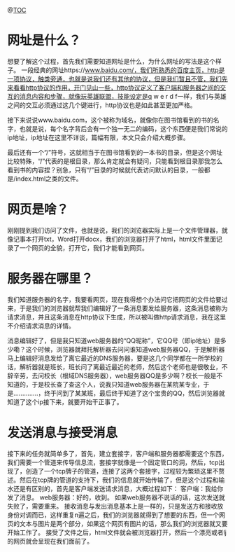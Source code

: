 ﻿@[TOC](从浏览器按下回车到出先网页，发生了什么？)

# 网址是什么？
想要了解这个过程，首先我们需要知道网址是什么，为什么网址的写法是这个样子。
一段经典的网址https://www.baidu.com/，我们所熟悉的百度主页，http是一项协议，触类旁通，也就是说我们还有其他的协议，但是我们暂且不管，我们先来看看http协议的作用，开门见山一些，http协议定义了客户端和服务器之间的交互的消息内容和步骤，就像玩英雄联盟，技能设定是q w e r d f一样，我们与英雄之间的交互必须通过这几个键进行，http协议也是如此甚至更加严格。

接下来说说www.baidu.com，这个被称为域名，就像你在图书馆看到的书的名字，也就是说，每个名字背后会有一个独一无二的编码，这个东西便是我们常说的ip地址，ip地址在这里不详谈，篇幅有限，本文只会介绍大概步骤。

最后还有一个“/”符号，这就相当于在图书馆看到的一本书的目录，但是这个网址比较特殊，“/”代表的是根目录，那么肯定就会有疑问，只能看到根目录那我怎么看到书的内容捏？别急，只有“/”目录的时候就代表访问默认的目录，一般都是/index.html之类的文件。
# 网页是啥？
刚刚提到我们访问了文件，也就是说，我们的浏览器实际上是一个文件管理器，就像记事本打开txt，Word打开docx，我们的浏览器打开了html，html文件里面记录了一个网页的全貌，打开它，我们才能看到网页。

# 服务器在哪里？
我们知道服务器的名字，我要看网页，现在我得想个办法问它把网页的文件给要过来，于是我们的浏览器就帮我们编辑好了一条消息要发给服务器，这条消息被称为请求消息，并且这条消息在http协议下生成，所以被叫做http请求消息，我在这里不介绍请求消息的详情。

消息编辑好了，但是我只知道web服务器的“QQ昵称”，它QQ号（即ip地址）是多少嘞？这个时候，浏览器就拜托解析器去问问谁知道web服务器QQ，于是解析器马上编辑好消息发给了离它最近的DNS服务器，要是这几个同学都在一所学校的话，解析器就是班长，班长问了离最近最近的老师，然后这个老师也是很敬业，不辞辛劳，去问校长（根域DNS服务器），web服务器QQ是多少啊？校长一般是不知道的，于是校长查了查这个人，说我只知道web服务器在某院某专业，于是..............，终于问到了某某班，最后终于知道了这个宝贵的QQ，然后浏览器就知道了这个ip接下来，就要开始干正事了。

# 发送消息与接受消息
接下来的任务就简单多了，首先，建立套接字，客户端和服务器都需要这个东西，我们需要一个管道来传导信息流，套接字就像是一个固定管口的洞，然后，tcp出现了，创造了一个tcp牌子的管道，连接了这两个套接字，过程较为繁琐这里不赘述。然后在tcp牌的管道的支持下，我们的信息就开始传输了，但是这个过程和输水还是有区别的，首先是客户端发送请求消息，大概过程如下：
客户端：我给你发了消息。
web服务器：好的，收到。
如果web服务器不说话的话，这次发送就失败了，需要重来。
接收消息与发出消息基本上是一样的，只是发送方和接收放身份对调而已，这样重复n遍之后，我们的浏览器就得到了想要的东西，但一个网页的文本与图片是两个部分，如果这个网页有图片的话，那么我们的浏览器就又要开始工作了。
接受了文件之后，html文件就会被浏览器打开，然后一个漂亮或者lj的网页就会呈现在我们面前了。
